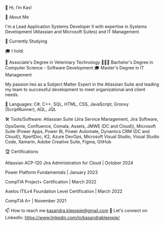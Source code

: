 👋 Hi, I’m Kas!

🚀 About Me

I'm a Lead Application Systems Developer II with expertise in Systems Development (Atlassian and Microsoft Suites) and IT Management.

📜 Currently Studying


🎓 I hold:

🐾 Associate's Degree in Veterinary Technology
👩🏻‍💻 Bachelor's Degree in Computer Science - Software Development
🎓 Master's Degree in IT Management

My passion lies as a Subject Matter Expert in the Atlassian Suite and leading my team to successful development to meet organizational and client needs.

🚀 Languages: C#, C++, SQL, HTML, CSS, JavaScript, Groovy (ScriptRunner), AQL, JQL

🛠 Tools/Software: Atlassian Suite (Jira Service Management, Jira Software, OpsGenie, Confluence, Comala, Assets, JMWE (DC and Cloud)), Microsoft Suite (Power Apps, Power Bi, Power Automate, Dynamics CRM (DC and Cloud)), XpertDoc, K2, Azure DevOps, Microsoft Visual Studio, Visual Studio Code, Xamarin, Adobe Creative Suite, Figma, GitHub


🏆 Certifications

Atlassian ACP-120 Jira Administration for Cloud | October 2024

Power Platform Fundamentals | January 2023

CompTIA Project+ Certification | March 2022

Axelos ITILv4 Foundation Level Certification | March 2022

CompTIA A+ | November 2021


📫 How to reach me kasandra.kleespie@gmail.com
👀 Let's connect on LinkedIn: https://www.linkedin.com/in/kasandrakleespie/

